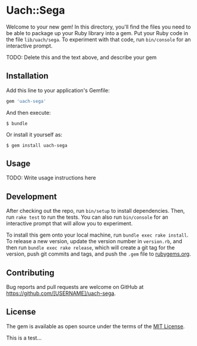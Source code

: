 # Uach::Sega

Welcome to your new gem! In this directory, you'll find the files you need to be able to package up your Ruby library into a gem. Put your Ruby code in the file `lib/uach/sega`. To experiment with that code, run `bin/console` for an interactive prompt.

TODO: Delete this and the text above, and describe your gem

## Installation

Add this line to your application's Gemfile:

```ruby
gem 'uach-sega'
```

And then execute:

    $ bundle

Or install it yourself as:

    $ gem install uach-sega

## Usage

TODO: Write usage instructions here

## Development

After checking out the repo, run `bin/setup` to install dependencies. Then, run `rake test` to run the tests. You can also run `bin/console` for an interactive prompt that will allow you to experiment.

To install this gem onto your local machine, run `bundle exec rake install`. To release a new version, update the version number in `version.rb`, and then run `bundle exec rake release`, which will create a git tag for the version, push git commits and tags, and push the `.gem` file to [rubygems.org](https://rubygems.org).

## Contributing

Bug reports and pull requests are welcome on GitHub at https://github.com/[USERNAME]/uach-sega.


## License

The gem is available as open source under the terms of the [MIT License](http://opensource.org/licenses/MIT).

This is a test...
